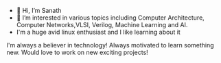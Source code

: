 - 👋 Hi, I’m Sanath
- 👀 I’m interested in various topics including Computer Architecture, Computer Networks,VLSI, Verilog, Machine Learning and AI.
-    I'm a huge avid linux enthusiast and I like learning about it

I'm always a believer in technology! Always motivated to learn something new. Would love to work on new exciting projects! 
<!---
wackyboi/wackyboi is a ✨ special ✨ repository because its `README.md` (this file) appears on your GitHub profile.
You can click the Preview link to take a look at your changes.
--->
